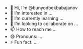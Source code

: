 - 👋 Hi, I’m @bunyodbekbabajanov
- 👀 I’m interested in ...
- 🌱 I’m currently learning ...
- 💞️ I’m looking to collaborate on ...
- 📫 How to reach me ...
- 😄 Pronouns: ...
- ⚡ Fun fact: ...

<!---
bunyodbekbabajanov/bunyodbekbabajanov is a ✨ special ✨ repository because its `README.md` (this file) appears on your GitHub profile.
You can click the Preview link to take a look at your changes.
--->
